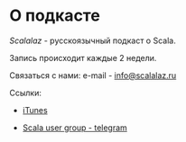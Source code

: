 # O подкасте

*Scalalaz* - русскоязычный подкаст о Scala.

Запись происходит каждые 2 недели.

Связаться с нами: e-mail - info@scalalaz.ru

Ссылки:

 - [iTunes](https://itunes.apple.com/ru/podcast/scalalaz-podcast/id1156356598)

 - [Scala user group - telegram](https://telegram.me/scala_ru)
